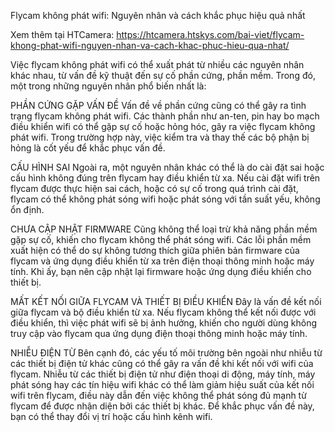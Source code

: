 Flycam không phát wifi: Nguyên nhân và cách khắc phục hiệu quả nhất

Xem thêm tại HTCamera: https://htcamera.htskys.com/bai-viet/flycam-khong-phat-wifi-nguyen-nhan-va-cach-khac-phuc-hieu-qua-nhat/

Việc flycam không phát wifi có thể xuất phát từ nhiều các nguyên nhân khác nhau, từ vấn đề kỹ thuật đến sự cố phần cứng, phần mềm. Trong đó, một trong những nguyên nhân phổ biến nhất là:

PHẦN CỨNG GẶP VẤN ĐỀ
Vấn đề về phần cứng cũng có thể gây ra tình trạng flycam không phát wifi. Các thành phần như an-ten, pin hay bo mạch điều khiển wifi có thể gặp sự cố hoặc hỏng hóc, gây ra việc flycam không phát wifi. Trong trường hợp này, việc kiểm tra và thay thế các bộ phận bị hỏng là cốt yếu để khắc phục vấn đề.

CẤU HÌNH SAI
Ngoài ra, một nguyên nhân khác có thể là do cài đặt sai hoặc cấu hình không đúng trên flycam hay điều khiển từ xa. Nếu cài đặt wifi trên flycam được thực hiện sai cách, hoặc có sự cố trong quá trình cài đặt, flycam có thể không phát sóng wifi hoặc phát sóng với tần suất yếu, không ổn định.

CHƯA CẬP NHẬT FIRMWARE
Cũng không thể loại trừ khả năng phần mềm gặp sự cố, khiến cho flycam không thể phát sóng wifi. Các lỗi phần mềm xuất hiện có thể do sự không tương thích giữa phiên bản firmware của flycam và ứng dụng điều khiển từ xa trên điện thoại thông minh hoặc máy tính. Khi ấy, bạn nên cập nhật lại firmware hoặc ứng dụng điều khiển cho thiết bị.

MẤT KẾT NỐI GIỮA FLYCAM VÀ THIẾT BỊ ĐIỀU KHIỂN
Đây là vấn đề kết nối giữa flycam và bộ điều khiển từ xa. Nếu flycam không thể kết nối được với điều khiển, thì việc phát wifi sẽ bị ảnh hưởng, khiến cho người dùng không truy cập vào flycam qua ứng dụng điện thoại thông minh hoặc máy tính.

NHIỄU ĐIỆN TỪ
Bên cạnh đó, các yếu tố môi trường bên ngoài như nhiễu từ các thiết bị điện tử khác cũng có thể gây ra vấn đề khi kết nối với wifi của flycam. Nhiễu từ các thiết bị điện tử như điện thoại di động, máy tính, máy phát sóng hay các tín hiệu wifi khác có thể làm giảm hiệu suất của kết nối wifi trên flycam, điều này dẫn đến việc không thể phát sóng đủ mạnh từ flycam để được nhận diện bởi các thiết bị khác. Để khắc phục vấn đề này, bạn có thể thay đổi vị trí hoặc cấu hình kênh wifi.

